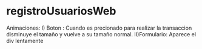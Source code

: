 # registroUsuariosWeb

Animaciones: 
I) Boton : Cuando es precionado para realizar la transaccion disminuye el tamaño y vuelve a su tamaño normal.
II)Formulario: Aparece el div lentamente
    
